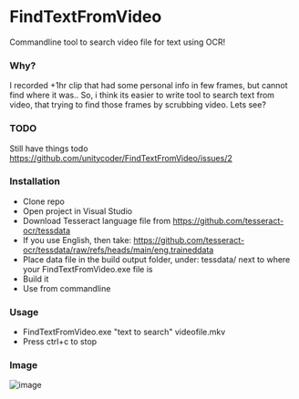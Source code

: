 # FindTextFromVideo
Commandline tool to search video file for text using OCR!

### Why?
I recorded +1hr clip that had some personal info in few frames, but cannot find where it was.. So, i think its easier to write tool to search text from video, that trying to find those frames by scrubbing video. Lets see?

### TODO
Still have things todo https://github.com/unitycoder/FindTextFromVideo/issues/2

### Installation
- Clone repo
- Open project in Visual Studio
- Download Tesseract language file from https://github.com/tesseract-ocr/tessdata
- If you use English, then take: https://github.com/tesseract-ocr/tessdata/raw/refs/heads/main/eng.traineddata
- Place data file in the build output folder, under: tessdata/ next to where your FindTextFromVideo.exe file is
- Build it
- Use from commandline

### Usage
- FindTextFromVideo.exe "text to search" videofile.mkv
- Press ctrl+c to stop

### Image
![image](https://github.com/user-attachments/assets/15ec6157-1fc3-47cb-84ff-e5f43a6f08c1)
